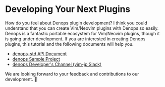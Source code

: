# Developing Your Next Plugins

How do you feel about Denops plugin development?
I think you could understand that you can create Vim/Neovim plugins with Denops so easily.
Denops is a fantastic portable ecosystem for Vim/Neovim plugins, though it is going under development.
If you are interested in creating Denops plugins, this tutorial and the following documents will help you.

- [denops-std API Document](https://doc.deno.land/https/deno.land/x/denops_std/mod.ts)
- [denops Sample Project](https://github.com/vim-denops/denops-helloworld.vim)
- [denops Developer's Channel (vim-jp Slack)](https://vim-jp.slack.com/archives/C01N4L5362D)

We are looking forward to your feedback and contributions to our development. 🙇
